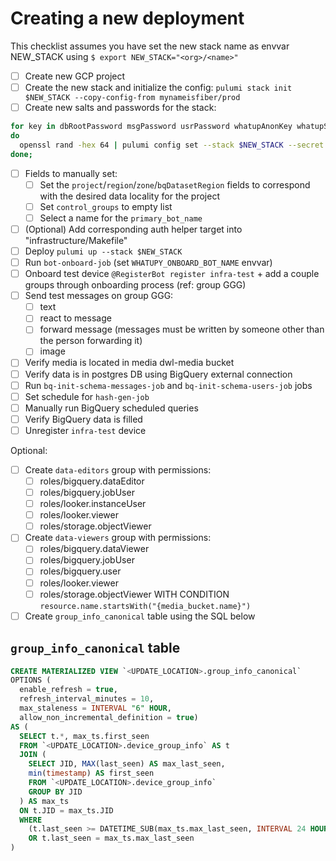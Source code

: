 # Creating a new deployment

This checklist assumes you have set the new stack name as envvar NEW_STACK using `$ export NEW_STACK="<org>/<name>"`

- [ ] Create new GCP project
- [ ] Create the new stack and initialize the config: `pulumi stack init $NEW_STACK --copy-config-from mynameisfiber/prod`
- [ ] Create new salts and passwords for the stack:
```bash
for key in dbRootPassword msgPassword usrPassword whatupAnonKey whatupSalt wucPassword dataApiJWT;
do
  openssl rand -hex 64 | pulumi config set --stack $NEW_STACK --secret $key
done;
```
- [ ] Fields to manually set:
  - [ ] Set the `project`/`region`/`zone`/`bqDatasetRegion` fields to correspond with the desired data locality for the project
  - [ ] Set `control_groups` to empty list
  - [ ] Select a name for the `primary_bot_name`
- [ ] (Optional) Add corresponding auth helper target into "infrastructure/Makefile"
- [ ] Deploy `pulumi up --stack $NEW_STACK`
- [ ] Run `bot-onboard-job` (set `WHATUPY_ONBOARD_BOT_NAME` envvar)
- [ ] Onboard test device `@RegisterBot register infra-test` + add a couple groups through onboarding process (ref: group GGG)
- [ ] Send test messages on group GGG:
  - [ ] text
  - [ ] react to message
  - [ ] forward message (messages must be written by someone other than the person forwarding it)
  - [ ] image
- [ ] Verify media is located in media dwl-media bucket
- [ ] Verify data is in postgres DB using BigQuery external connection
- [ ] Run `bq-init-schema-messages-job` and `bq-init-schema-users-job` jobs
- [ ] Set schedule for `hash-gen-job`
- [ ] Manually run BigQuery scheduled queries
- [ ] Verify BigQuery data is filled
- [ ] Unregister `infra-test` device

Optional:
- [ ] Create `data-editors` group with permissions:
  - [ ] roles/bigquery.dataEditor
  - [ ] roles/bigquery.jobUser
  - [ ] roles/looker.instanceUser
  - [ ] roles/looker.viewer
  - [ ] roles/storage.objectViewer
- [ ] Create `data-viewers` group with permissions:
  - [ ] roles/bigquery.dataViewer
  - [ ] roles/bigquery.jobUser
  - [ ] roles/bigquery.user
  - [ ] roles/looker.viewer
  - [ ] roles/storage.objectViewer WITH CONDITION `resource.name.startsWith("{media_bucket.name}")`
- [ ] Create `group_info_canonical` table using the SQL below

## `group_info_canonical` table

```sql
CREATE MATERIALIZED VIEW `<UPDATE_LOCATION>.group_info_canonical`
OPTIONS (
  enable_refresh = true,
  refresh_interval_minutes = 10,
  max_staleness = INTERVAL "6" HOUR,
  allow_non_incremental_definition = true)
AS (
  SELECT t.*, max_ts.first_seen
  FROM `<UPDATE_LOCATION>.device_group_info` AS t
  JOIN (
    SELECT JID, MAX(last_seen) AS max_last_seen,
    min(timestamp) AS first_seen
    FROM `<UPDATE_LOCATION>.device_group_info`
    GROUP BY JID
  ) AS max_ts
  ON t.JID = max_ts.JID
  WHERE 
    (t.last_seen >= DATETIME_SUB(max_ts.max_last_seen, INTERVAL 24 HOUR) AND t.isPartialInfo = FALSE)
    OR t.last_seen = max_ts.max_last_seen
)
```
